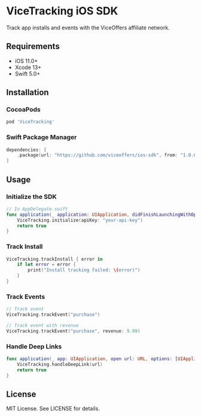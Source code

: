 # ViceTracking iOS SDK

Track app installs and events with the ViceOffers affiliate network.

## Requirements

- iOS 11.0+
- Xcode 13+
- Swift 5.0+

## Installation

### CocoaPods

```ruby
pod 'ViceTracking'
```

### Swift Package Manager

```swift
dependencies: [
    .package(url: "https://github.com/viceoffers/ios-sdk", from: "1.0.0")
]
```

## Usage

### Initialize the SDK

```swift
// In AppDelegate.swift
func application(_ application: UIApplication, didFinishLaunchingWithOptions launchOptions: [UIApplication.LaunchOptionsKey: Any]?) -> Bool {
    ViceTracking.initialize(apiKey: "your-api-key")
    return true
}
```

### Track Install

```swift
ViceTracking.trackInstall { error in
    if let error = error {
        print("Install tracking failed: \(error)")
    }
}
```

### Track Events

```swift
// Track event
ViceTracking.trackEvent("purchase")

// Track event with revenue
ViceTracking.trackEvent("purchase", revenue: 9.99)
```

### Handle Deep Links

```swift
func application(_ app: UIApplication, open url: URL, options: [UIApplication.OpenURLOptionsKey : Any] = [:]) -> Bool {
    ViceTracking.handleDeepLink(url)
    return true
}
```

## License

MIT License. See LICENSE for details.